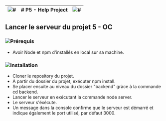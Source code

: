 ![#](https://i.ibb.co/nk466zG/asterisque.png) | # P5 - Help Project | ![#](https://i.ibb.co/nk466zG/asterisque.png)
----- | ----- | -----

## Lancer le serveur du projet 5 - OC




### ![Prérequis](https://i.ibb.co/xzmTvJ3/prerequis-bandeau.png)
* Avoir Node et npm d'installés en local sur sa machine.




### ![Installation](https://i.ibb.co/yXyx9S9/installation-bandeau.png)
* Cloner le repository du projet.
* A partir du dossier du projet, exécuter npm install.
* Se placer ensuite au niveau du dossier "backend" gràce à la commande cd backend.
* Lancer le serveur en exécutant la commande node server.
* Le serveur s'éxécute.
* Un message dans la console confirme que le serveur est démarré et indique également le port utilisé, par défaut 3000.

